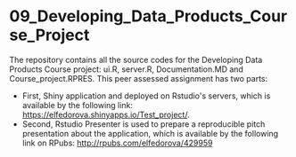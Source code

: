 # 09_Developing_Data_Products_Course_Project

The repository contains all the source codes for the Developing Data Products Course project: ui.R, server.R, Documentation.MD and Course_project.RPRES. This peer assessed assignment has two parts: 
- First, Shiny application and deployed on Rstudio's servers, which is available by the following link: https://elfedorova.shinyapps.io/Test_project/.
- Second, Rstudio Presenter is used to prepare a reproducible pitch presentation about the application, which is available by the following link on RPubs: http://rpubs.com/elfedorova/429959
